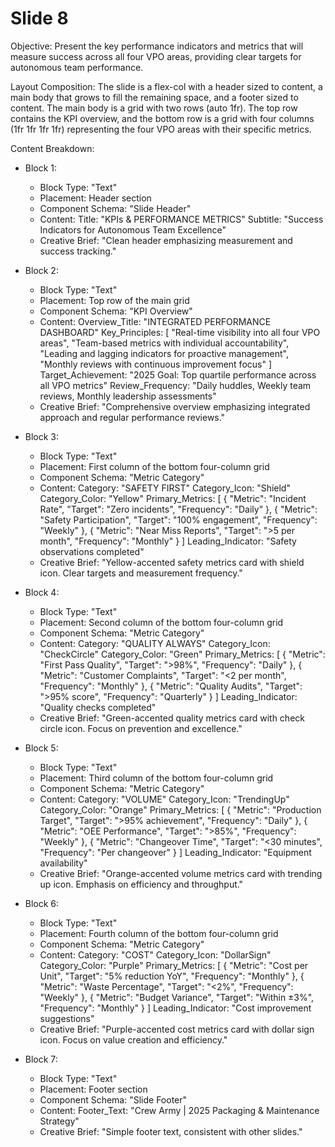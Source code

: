 
# Slide 8

Objective: Present the key performance indicators and metrics that will measure success across all four VPO areas, providing clear targets for autonomous team performance.

Layout Composition:
The slide is a flex-col with a header sized to content, a main body that grows to fill the remaining space, and a footer sized to content. The main body is a grid with two rows (auto 1fr). The top row contains the KPI overview, and the bottom row is a grid with four columns (1fr 1fr 1fr 1fr) representing the four VPO areas with their specific metrics.

Content Breakdown:

- Block 1:
  - Block Type: "Text"
  - Placement: Header section
  - Component Schema: "Slide Header"
  - Content:
    Title: "KPIs & PERFORMANCE METRICS"
    Subtitle: "Success Indicators for Autonomous Team Excellence"
  - Creative Brief: "Clean header emphasizing measurement and success tracking."

- Block 2:
  - Block Type: "Text"
  - Placement: Top row of the main grid
  - Component Schema: "KPI Overview"
  - Content:
    Overview_Title: "INTEGRATED PERFORMANCE DASHBOARD"
    Key_Principles: [
      "Real-time visibility into all four VPO areas",
      "Team-based metrics with individual accountability", 
      "Leading and lagging indicators for proactive management",
      "Monthly reviews with continuous improvement focus"
    ]
    Target_Achievement: "2025 Goal: Top quartile performance across all VPO metrics"
    Review_Frequency: "Daily huddles, Weekly team reviews, Monthly leadership assessments"
  - Creative Brief: "Comprehensive overview emphasizing integrated approach and regular performance reviews."

- Block 3:
  - Block Type: "Text"
  - Placement: First column of the bottom four-column grid
  - Component Schema: "Metric Category"
  - Content:
    Category: "SAFETY FIRST"
    Category_Icon: "Shield"
    Category_Color: "Yellow"
    Primary_Metrics: [
      {
        "Metric": "Incident Rate",
        "Target": "Zero incidents",
        "Frequency": "Daily"
      },
      {
        "Metric": "Safety Participation",
        "Target": "100% engagement",
        "Frequency": "Weekly"
      },
      {
        "Metric": "Near Miss Reports", 
        "Target": ">5 per month",
        "Frequency": "Monthly"
      }
    ]
    Leading_Indicator: "Safety observations completed"
  - Creative Brief: "Yellow-accented safety metrics card with shield icon. Clear targets and measurement frequency."

- Block 4:
  - Block Type: "Text"
  - Placement: Second column of the bottom four-column grid
  - Component Schema: "Metric Category"
  - Content:
    Category: "QUALITY ALWAYS"
    Category_Icon: "CheckCircle"
    Category_Color: "Green"
    Primary_Metrics: [
      {
        "Metric": "First Pass Quality",
        "Target": ">98%",
        "Frequency": "Daily"
      },
      {
        "Metric": "Customer Complaints",
        "Target": "<2 per month",
        "Frequency": "Monthly"
      },
      {
        "Metric": "Quality Audits",
        "Target": ">95% score",
        "Frequency": "Quarterly"
      }
    ]
    Leading_Indicator: "Quality checks completed"
  - Creative Brief: "Green-accented quality metrics card with check circle icon. Focus on prevention and excellence."

- Block 5:
  - Block Type: "Text"
  - Placement: Third column of the bottom four-column grid
  - Component Schema: "Metric Category"
  - Content:
    Category: "VOLUME"
    Category_Icon: "TrendingUp"
    Category_Color: "Orange"
    Primary_Metrics: [
      {
        "Metric": "Production Target",
        "Target": ">95% achievement",
        "Frequency": "Daily"
      },
      {
        "Metric": "OEE Performance",
        "Target": ">85%",
        "Frequency": "Weekly"
      },
      {
        "Metric": "Changeover Time",
        "Target": "<30 minutes",
        "Frequency": "Per changeover"
      }
    ]
    Leading_Indicator: "Equipment availability"
  - Creative Brief: "Orange-accented volume metrics card with trending up icon. Emphasis on efficiency and throughput."

- Block 6:
  - Block Type: "Text"
  - Placement: Fourth column of the bottom four-column grid
  - Component Schema: "Metric Category"
  - Content:
    Category: "COST"
    Category_Icon: "DollarSign"
    Category_Color: "Purple"
    Primary_Metrics: [
      {
        "Metric": "Cost per Unit",
        "Target": "5% reduction YoY",
        "Frequency": "Monthly"
      },
      {
        "Metric": "Waste Percentage",
        "Target": "<2%",
        "Frequency": "Weekly"
      },
      {
        "Metric": "Budget Variance",
        "Target": "Within ±3%",
        "Frequency": "Monthly"
      }
    ]
    Leading_Indicator: "Cost improvement suggestions"
  - Creative Brief: "Purple-accented cost metrics card with dollar sign icon. Focus on value creation and efficiency."

- Block 7:
  - Block Type: "Text"
  - Placement: Footer section
  - Component Schema: "Slide Footer"
  - Content:
    Footer_Text: "Crew Army | 2025 Packaging & Maintenance Strategy"
  - Creative Brief: "Simple footer text, consistent with other slides."
